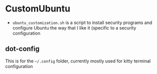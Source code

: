 # CustomUbuntu
- `ubuntu_customization.sh` is a script to install security programs and configure Ubuntu the way that I like it (specific to a security configuration

## dot-config
This is for the `~/.config` folder, currently mostly used for kitty terminal configuration
